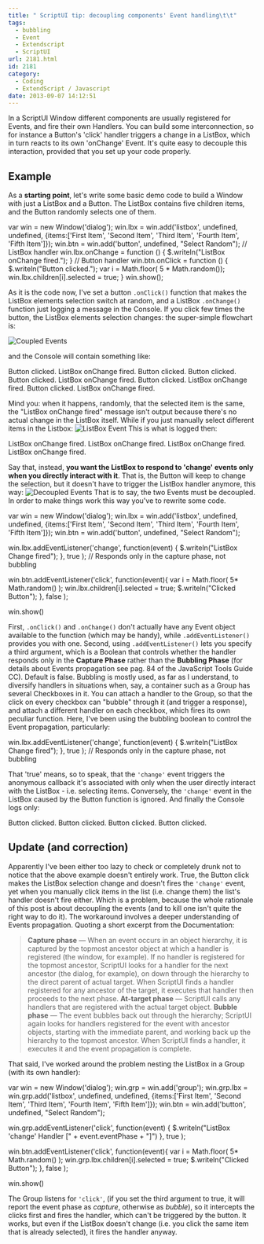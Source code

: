 ```yaml
---
title: " ScriptUI tip: decoupling components' Event handling\t\t"
tags:
  - bubbling
  - Event
  - Extendscript
  - ScriptUI
url: 2181.html
id: 2181
category:
  - Coding
  - ExtendScript / Javascript
date: 2013-09-07 14:12:51
---
```


In a ScriptUI Window different components are usually registered for Events, and fire their own Handlers. You can build some interconnection, so for instance a Button's 'click' handler triggers a change in a ListBox, which in turn reacts to its own 'onChange' Event. It's quite easy to decouple this interaction, provided that you set up your code properly.

Example
-------

As a **starting point**, let's write some basic demo code to build a Window with just a ListBox and a Button. The ListBox contains five children items, and the Button randomly selects one of them.

var win = new Window('dialog');
win.lbx = win.add('listbox', undefined, undefined, {items:\['First Item', 'Second Item', 'Third Item', 'Fourth Item', 'Fifth Item'\]});
win.btn = win.add('button', undefined, "Select Random");
// ListBox handler
win.lbx.onChange = function () {
	$.writeln("ListBox onChange fired.");
}
// Button handler
win.btn.onClick = function () {
	$.writeln("Button clicked.");
	var i = Math.floor( 5 * Math.random());
	win.lbx.children\[i\].selected = true;
}
win.show();

As it is the code now, I've set a button `.onClick()` function that makes the ListBox elements selection switch at random, and a ListBox `.onChange()` function just logging a message in the Console. If you click few times the button, the ListBox elements selection changes: the super-simple flowchart is:

![Coupled Events](http://localhost:8888/wp-content/uploads/2013/09/Coupled_Events.png)

and the Console will contain something like:

Button clicked.
ListBox onChange fired.
Button clicked.
Button clicked.
Button clicked.
ListBox onChange fired.
Button clicked.
ListBox onChange fired.
Button clicked.
ListBox onChange fired.

Mind you: when it happens, randomly, that the selected item is the same, the "ListBox onChange fired" message isn't output because there's no actual change in the ListBox itself. While if you just manually select different items in the Listbox: ![ListBox Event](http://localhost:8888/wp-content/uploads/2013/09/ListBox_Event.png) This is what is logged then:

ListBox onChange fired.
ListBox onChange fired.
ListBox onChange fired.
ListBox onChange fired.

Say that, instead, **you want the ListBox to respond to 'change' events only when you directly interact with it**. That is, the Button will keep to change the selection, but it doesn't have to trigger the ListBox handler anymore, this way: ![Decoupled Events](http://localhost:8888/wp-content/uploads/2013/09/Decoupled_Events.png) That is to say, the two Events must be decoupled. In order to make things work this way you've to rewrite some code.

var win = new Window('dialog');
win.lbx = win.add('listbox', undefined, undefined, {items:\['First Item', 'Second Item', 'Third Item', 'Fourth Item', 'Fifth Item'\]});
win.btn = win.add('button', undefined, "Select Random");

win.lbx.addEventListener('change', function(event) {
	$.writeln("ListBox Change fired");
}, true ); // Responds only in the capture phase, not bubbling

win.btn.addEventListener('click', function(event){
	var i = Math.floor( 5* Math.random() );
	win.lbx.children\[i\].selected = true;
    $.writeln("Clicked Button");
}, false );

win.show()

First, `.onClick()` and `.onChange()` don't actually have any Event object available to the function (which may be handy), while `.addEventListener()` provides you with one. Second, using `.addEventListener()` lets you specify a third argument, which is a Boolean that controls whether the handler responds only in the **Capture Phase** rather than the **Bubbling Phase** (for details about Events propagation see pag. 84 of the JavaScript Tools Guide CC). Default is false. Bubbling is mostly used, as far as I understand, to diversify handlers in situations when, say, a container such as a Group has several Checkboxes in it. You can attach a handler to the Group, so that the click on every checkbox can "bubble" through it (and trigger a response), and attach a different handler on each checkbox, which fires its own peculiar function. Here, I've been using the bubbling boolean to control the Event propagation, particularly:

win.lbx.addEventListener('change', function(event) {
	$.writeln("ListBox Change fired");
}, true ); // Responds only in the capture phase, not bubbling

That 'true' means, so to speak, that the `'change'` event triggers the anonymous callback it's associated with only when the user directly interact with the ListBox - i.e. selecting items. Conversely, the `'change'` event in the ListBox caused by the Button function is ignored. And finally the Console logs only:

Button clicked.
Button clicked.
Button clicked.
Button clicked.

Update (and correction)
-----------------------

Apparently I've been either too lazy to check or completely drunk not to notice that the above example doesn't entirely work. True, the Button click makes the ListBox selection change and doesn't fires the `'change'` event, yet when you manually click items in the list (i.e. change them) the list's handler doesn't fire either. Which is a problem, because the whole rationale of this post is about decoupling the events (and to kill one isn't quite the right way to do it). The workaround involves a deeper understanding of Events propagation. Quoting a short excerpt from the Documentation:

> **Capture phase** — When an event occurs in an object hierarchy, it is captured by the topmost ancestor object at which a handler is registered (the window, for example). If no handler is registered for the topmost ancestor, ScriptUI looks for a handler for the next ancestor (the dialog, for example), on down through the hierarchy to the direct parent of actual target. When ScriptUI finds a handler registered for any ancestor of the target, it executes that handler then proceeds to the next phase. **At-target phase** — ScriptUI calls any handlers that are registered with the actual target object. **Bubble phase** — The event bubbles back out through the hierarchy; ScriptUI again looks for handlers registered for the event with ancestor objects, starting with the immediate parent, and working back up the hierarchy to the topmost ancestor. When ScriptUI finds a handler, it executes it and the event propagation is complete.

That said, I've worked around the problem nesting the ListBox in a Group (with its own handler):

var win = new Window('dialog');
win.grp = win.add('group');
win.grp.lbx = win.grp.add('listbox', undefined, undefined, {items:\['First Item', 'Second Item', 'Third Item', 'Fourth Item', 'Fifth Item'\]});
win.btn = win.add('button', undefined, "Select Random");

win.grp.addEventListener('click', function(event) { 
    $.writeln("ListBox 'change' Handler \[" + event.eventPhase + "\]") 
}, true ); 

win.btn.addEventListener('click', function(event){
    var i = Math.floor( 5* Math.random() );
    win.grp.lbx.children\[i\].selected = true;
    $.writeln("Clicked Button");
}, false );

win.show()

The Group listens for `'click'`, (if you set the third argument to true, it will report the event phase as _capture_, otherwise as _bubble_), so it intercepts the clicks first and fires the handler, which can't be triggered by the button. It works, but even if the ListBox doesn't change (i.e. you click the same item that is already selected), it fires the handler anyway.